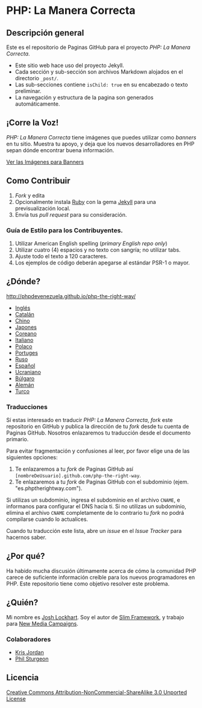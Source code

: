 # PHP: La Manera Correcta

## Descripción general

Este es el repositorio de Paginas GitHub para el proyecto _PHP: La Manera Correcta_.

* Este sitio web hace uso del proyecto Jekyll.
* Cada sección y sub-sección son archivos Markdown alojados en el directorio `_post/`.
* Las sub-secciones contiene `isChild: true` en su encabezado o texto preliminar.
* La navegación y estructura de la pagina son generados automáticamente.

## ¡Corre la Voz!

_PHP: La Manera Correcta_ tiene imágenes que puedes utilizar como _banners_ en tu sitio. Muestra tu apoyo, y deja que los nuevos desarrolladores en PHP sepan dónde encontrar buena información. 

[Ver las Imágenes para Banners](http://www.phptherightway.com/banners.html)

## Como Contribuir

1. _Fork_ y edita
2. Opcionalmente instala [Ruby](https://rvm.io/rvm/install/) con la gema [Jekyll](https://github.com/mojombo/jekyll/) para una previsualización local.
3. Envía tus _pull request_ para su consideración.

### Guía de Estilo para los Contribuyentes.

1. Utilizar American English spelling (*primary English repo only*)
2. Utilizar cuatro (4) espacios y no texto con sangría; no utilizar tabs.
3. Ajuste todo el texto a 120 caracteres.
4. Los ejemplos de código deberán apegarse al estándar PSR-1 o mayor.

## ¿Dónde?

<http://phpdevenezuela.github.io/php-the-right-way/>

* [Inglés](http://www.phptherightway.com)
* [Catalán](http://ca.phptherightway.com)
* [Chino](http://wulijun.github.com/php-the-right-way)
* [Japones](http://ja.phptherightway.com)
* [Coreano](http://wafe.github.io/php-the-right-way)
* [Italiano](http://it.phptherightway.com)
* [Polaco](http://pl.phptherightway.com)
* [Portuges](http://br.phptherightway.com)
* [Ruso](http://getjump.github.io/ru-php-the-right-way)
* [Español](http://phpdevenezuela.github.io/php-the-right-way)
* [Ucraniano](http://iflista.github.com/php-the-right-way)
* [Búlgaro](http://bg.phptherightway.com)
* [Alemán](http://rwetzlmayr.github.io/php-the-right-way)
* [Turco](http://hkulekci.github.io/php-the-right-way/)

### Traducciones

Sí estas interesado en traducir _PHP: La Manera Correcta_, _fork_ este repositorio en GitHub y publica la dirección de tu _fork_ desde tu cuenta de Paginas GitHub. Nosotros enlazaremos tu traducción desde el documento primario.

Para evitar fragmentación y confusiones al leer, por favor elige una de las siguientes opciones:

1. Te enlazaremos a tu _fork_ de Paginas GitHub así `[nombreDeUsuario].github.com/php-the-right-way`.
2. Te enlazaremos a tu _fork_ de Paginas GitHub con el subdominio (ejem. "es.phptherightway.com").

Si utilizas un subdominio, ingresa el subdominio en el archivo `CNAME`, e informanos para configurar el DNS hacia ti. Si no utilizas un subdominio, elimina el archivo `CNAME` completamente de lo contrario tu _fork_ no podrá compilarse cuando lo actualices.

Cuando tu traducción este lista, abre un _issue_ en el _Issue Tracker_ para hacernos saber.

## ¿Por qué?

Ha habido mucha discusión últimamente acerca de cómo la comunidad PHP carece de suficiente información creíble para los nuevos programadores en PHP. Este repositorio tiene como objetivo resolver este problema.

## ¿Quién?

Mi nombre es [Josh Lockhart](http://twitter.com/codeguy). Soy el autor de [Slim Framework](http://www.slimframework.com/), y trabajo para [New Media Campaigns](http://www.newmediacampaigns.com/).

### Colaboradores

* [Kris Jordan](http://krisjordan.com/)
* [Phil Sturgeon](http://philsturgeon.co.uk/)

## Licencia

[Creative Commons Attribution-NonCommercial-ShareAlike 3.0 Unported License](http://creativecommons.org/licenses/by-nc-sa/3.0/)
